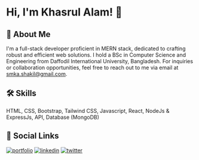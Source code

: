 # Hi, I'm Khasrul Alam! 👋


## 🚀 About Me
I'm a full-stack developer proficient in MERN stack, dedicated to crafting robust and efficient web solutions. I hold a BSc in Computer Science and Engineering from Daffodil International University, Bangladesh. For inquiries or collaboration opportunities, feel free to reach out to me via email at smka.shakil@gmail.com.


## 🛠 Skills
HTML, CSS, Bootstrap, Tailwind CSS, Javascript, React, NodeJs & ExpressJs, API, Database (MongoDB)



## 🔗 Social Links
[![portfolio](https://img.shields.io/badge/my_portfolio-000?style=for-the-badge&logo=ko-fi&logoColor=white)](https://www.linkedin.com/in/khasrul-alam/)
[![linkedin](https://img.shields.io/badge/linkedin-0A66C2?style=for-the-badge&logo=linkedin&logoColor=white)](https://www.linkedin.com/in/khasrul-alam/)
[![twitter](https://img.shields.io/badge/twitter-1DA1F2?style=for-the-badge&logo=twitter&logoColor=white)](https://twitter.com/)

